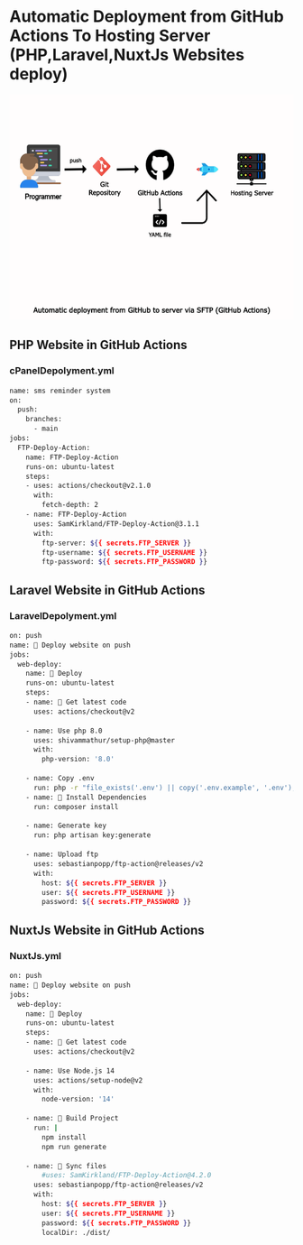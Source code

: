 # Automatic Deployment from GitHub Actions To Hosting Server (PHP,Laravel,NuxtJs Websites deploy)

<img src="https://raw.githubusercontent.com/krishnawaghmode/Automatic-deployment-from-GitHub-Actions-to-Hosting/main/CI_CD.png" width="800" height="400"> 

## PHP Website in GitHub Actions
### cPanelDepolyment.yml
```bash
name: sms reminder system
on:
  push:
    branches:
      - main
jobs:
  FTP-Deploy-Action:
    name: FTP-Deploy-Action
    runs-on: ubuntu-latest
    steps:
    - uses: actions/checkout@v2.1.0
      with:
        fetch-depth: 2
    - name: FTP-Deploy-Action
      uses: SamKirkland/FTP-Deploy-Action@3.1.1
      with:
        ftp-server: ${{ secrets.FTP_SERVER }}
        ftp-username: ${{ secrets.FTP_USERNAME }}
        ftp-password: ${{ secrets.FTP_PASSWORD }}
```
## Laravel Website in GitHub Actions
### LaravelDepolyment.yml
```bash
on: push
name: 🚀 Deploy website on push
jobs:
  web-deploy:
    name: 🎉 Deploy
    runs-on: ubuntu-latest
    steps:
    - name: 🚚 Get latest code
      uses: actions/checkout@v2

    - name: Use php 8.0
      uses: shivammathur/setup-php@master
      with:
        php-version: '8.0'
        
    - name: Copy .env
      run: php -r "file_exists('.env') || copy('.env.example', '.env');"
    - name: 🔨 Install Dependencies
      run: composer install
      
    - name: Generate key
      run: php artisan key:generate
    
    - name: Upload ftp
      uses: sebastianpopp/ftp-action@releases/v2
      with:
        host: ${{ secrets.FTP_SERVER }}
        user: ${{ secrets.FTP_USERNAME }}
        password: ${{ secrets.FTP_PASSWORD }}
```
## NuxtJs Website in GitHub Actions
### NuxtJs.yml
```bash
on: push
name: 🚀 Deploy website on push
jobs:
  web-deploy:
    name: 🎉 Deploy
    runs-on: ubuntu-latest
    steps:
    - name: 🚚 Get latest code
      uses: actions/checkout@v2

    - name: Use Node.js 14
      uses: actions/setup-node@v2
      with:
        node-version: '14'
      
    - name: 🔨 Build Project
      run: |
        npm install
        npm run generate
    
    - name: 📂 Sync files
        #uses: SamKirkland/FTP-Deploy-Action@4.2.0
      uses: sebastianpopp/ftp-action@releases/v2
      with:
        host: ${{ secrets.FTP_SERVER }}
        user: ${{ secrets.FTP_USERNAME }}
        password: ${{ secrets.FTP_PASSWORD }}
        localDir: ./dist/ 
```

